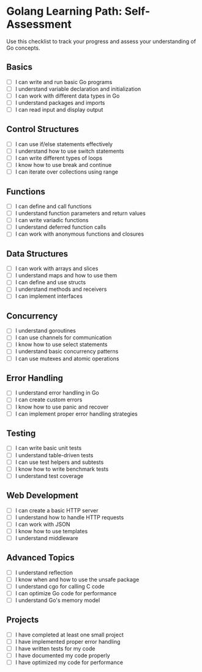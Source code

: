 # Golang Learning Path: Self-Assessment

Use this checklist to track your progress and assess your understanding of Go concepts.

## Basics
- [ ] I can write and run basic Go programs
- [ ] I understand variable declaration and initialization
- [ ] I can work with different data types in Go
- [ ] I understand packages and imports
- [ ] I can read input and display output

## Control Structures
- [ ] I can use if/else statements effectively
- [ ] I understand how to use switch statements
- [ ] I can write different types of loops
- [ ] I know how to use break and continue
- [ ] I can iterate over collections using range

## Functions
- [ ] I can define and call functions
- [ ] I understand function parameters and return values
- [ ] I can write variadic functions
- [ ] I understand deferred function calls
- [ ] I can work with anonymous functions and closures

## Data Structures
- [ ] I can work with arrays and slices
- [ ] I understand maps and how to use them
- [ ] I can define and use structs
- [ ] I understand methods and receivers
- [ ] I can implement interfaces

## Concurrency
- [ ] I understand goroutines
- [ ] I can use channels for communication
- [ ] I know how to use select statements
- [ ] I understand basic concurrency patterns
- [ ] I can use mutexes and atomic operations

## Error Handling
- [ ] I understand error handling in Go
- [ ] I can create custom errors
- [ ] I know how to use panic and recover
- [ ] I can implement proper error handling strategies

## Testing
- [ ] I can write basic unit tests
- [ ] I understand table-driven tests
- [ ] I can use test helpers and subtests
- [ ] I know how to write benchmark tests
- [ ] I understand test coverage

## Web Development
- [ ] I can create a basic HTTP server
- [ ] I understand how to handle HTTP requests
- [ ] I can work with JSON
- [ ] I know how to use templates
- [ ] I understand middleware

## Advanced Topics
- [ ] I understand reflection
- [ ] I know when and how to use the unsafe package
- [ ] I understand cgo for calling C code
- [ ] I can optimize Go code for performance
- [ ] I understand Go's memory model

## Projects
- [ ] I have completed at least one small project
- [ ] I have implemented proper error handling
- [ ] I have written tests for my code
- [ ] I have documented my code properly
- [ ] I have optimized my code for performance
